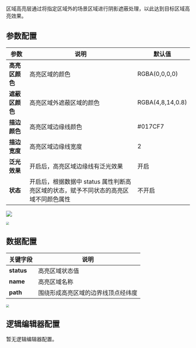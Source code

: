 
区域高亮层通过将指定区域外的场景区域进行阴影遮蔽处理，以此达到目标区域高亮效果。	

## 参数配置
| 参数 | 说明 | 默认值 |
| --- | --- | --- |
| **高亮区颜色** | 高亮区域的颜色 |RGBA(0,0,0,0) |
| **遮蔽区颜色** | 高亮区域外遮蔽区域的颜色 | RGBA(4,8,14,0.8) |
| **描边颜色** | 高亮区域边缘线颜色|#017CF7 |
| **描边宽度** | 高亮区域边缘线宽度 |2 |
| **泛光效果** | 开启后，高亮区域边缘线有泛光效果 | 开启 |
| **状态** | 开启后，根据数据中 status 属性判断高亮区域的状态，赋予不同状态的高亮区域不同颜色属性 | 不开启 |

![](https://qcloudimg.tencent-cloud.cn/raw/780dcbb765cd9aefb44f434305e8eaa9.jpg)

<img src="https://qcloudimg.tencent-cloud.cn/raw/68416e4767f679e2a05515fd57fd8004.jpg"  style="zoom:50%;">

## 数据配置
| 关键字段 | 说明 |
| --- | --- |
| **status** | 高亮区域状态值 |
| **name** | 高亮区域名称 |
| **path** | 围绕形成高亮区域的边界线顶点经纬度 |

<img src="https://qcloudimg.tencent-cloud.cn/raw/362359ecf4748aa2399445b4f4aa0686.jpg"  style="zoom:50%;">

## 逻辑编辑器配置
暂无逻辑编辑器配置。
